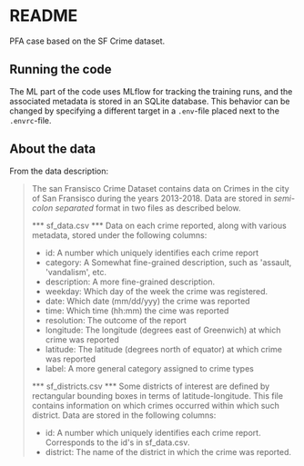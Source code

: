 # README

PFA case based on the SF Crime dataset.

## Running the code

The ML part of the code uses MLflow for tracking the training runs, and the associated metadata is stored in an SQLite database.
This behavior can be changed by specifying a different target in a `.env`-file placed next to the `.envrc`-file.


## About the data

From the data description:

> The san Fransisco Crime Dataset contains data on Crimes in the city of San Fransisco during the years 2013-2018.
> Data are stored in *semi-colon separated* format in two files as described below.
>
> *** sf_data.csv ***
> Data on each crime reported, along with various metadata, stored under the following columns:
> - id: A number which uniquely identifies each crime report
> - category: A Somewhat fine-grained description, such as 'assault, 'vandalism', etc.
> - description: A more fine-grained description.
> - weekday: Which day of the week the crime was registered.
> - date: Which date (mm/dd/yyy) the crime was reported
> - time: Which time (hh:mm) the cime was reported
> - resolution: The outcome of the report
> - longitude: The longitude (degrees east of Greenwich) at which crime was reported
> - latitude: The latitude (degrees north of equator) at which crime was reported
> - label: A more general category assigned to crime types
>
>
> *** sf_districts.csv ***
> Some districts of interest are defined by rectangular bounding boxes in terms of latitude-longitude.
> This file contains information on which crimes occurred within which such district.
> Data are stored in the following columns:
> - id: A number which uniquely identifies each crime report. Corresponds to the id's in sf_data.csv.
> - district: The name of the district in which the crime was reported.
